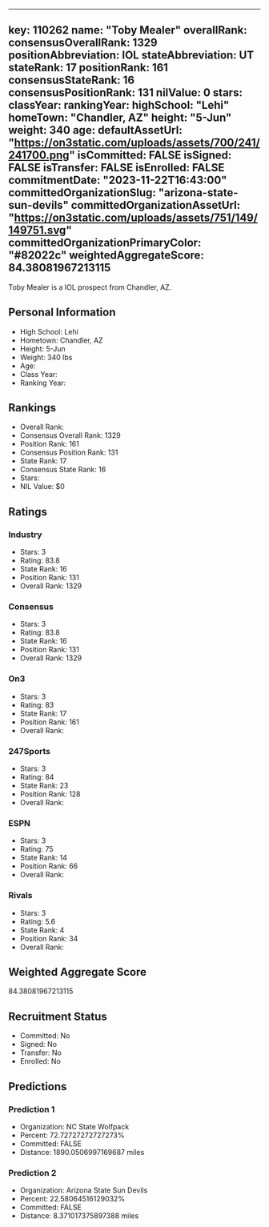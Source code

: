 ---
  key: 110262
  name: "Toby Mealer"
  overallRank: 
  consensusOverallRank: 1329
  positionAbbreviation: IOL
  stateAbbreviation: UT
  stateRank: 17
  positionRank: 161
  consensusStateRank: 16
  consensusPositionRank: 131
  nilValue: 0
  stars: 
  classYear: 
  rankingYear: 
  highSchool: "Lehi"
  homeTown: "Chandler, AZ"
  height: "5-Jun"
  weight: 340
  age: 
  defaultAssetUrl: "https://on3static.com/uploads/assets/700/241/241700.png"
  isCommitted: FALSE
  isSigned: FALSE
  isTransfer: FALSE
  isEnrolled: FALSE
  commitmentDate: "2023-11-22T16:43:00"
  committedOrganizationSlug: "arizona-state-sun-devils"
  committedOrganizationAssetUrl: "https://on3static.com/uploads/assets/751/149/149751.svg"
  committedOrganizationPrimaryColor: "#82022c"
  weightedAggregateScore: 84.38081967213115
  ---
  
  Toby Mealer is a IOL prospect from Chandler, AZ.
  
  ## Personal Information
  - High School: Lehi
  - Hometown: Chandler, AZ
  - Height: 5-Jun
  - Weight: 340 lbs
  - Age: 
  - Class Year: 
  - Ranking Year: 
  
  ## Rankings
  - Overall Rank: 
  - Consensus Overall Rank: 1329
  - Position Rank: 161
  - Consensus Position Rank: 131
  - State Rank: 17
  - Consensus State Rank: 16
  - Stars: 
  - NIL Value: $0
  
  ## Ratings
  
  ### Industry
  - Stars: 3
  - Rating: 83.8
  - State Rank: 16
  - Position Rank: 131
  - Overall Rank: 1329
  
  ### Consensus
  - Stars: 3
  - Rating: 83.8
  - State Rank: 16
  - Position Rank: 131
  - Overall Rank: 1329
  
  ### On3
  - Stars: 3
  - Rating: 83
  - State Rank: 17
  - Position Rank: 161
  - Overall Rank: 
  
  ### 247Sports
  - Stars: 3
  - Rating: 84
  - State Rank: 23
  - Position Rank: 128
  - Overall Rank: 
  
  ### ESPN
  - Stars: 3
  - Rating: 75
  - State Rank: 14
  - Position Rank: 66
  - Overall Rank: 
  
  ### Rivals
  - Stars: 3
  - Rating: 5.6
  - State Rank: 4
  - Position Rank: 34
  - Overall Rank: 
  
  ## Weighted Aggregate Score
  84.38081967213115
  
  ## Recruitment Status
  - Committed: No
  - Signed: No
  - Transfer: No
  - Enrolled: No
  
  
  
  ## Predictions
  
  ### Prediction 1
  - Organization: NC State Wolfpack
  - Percent: 72.72727272727273%
  - Committed: FALSE
  - Distance: 1890.0506997169687 miles
  
  ### Prediction 2
  - Organization: Arizona State Sun Devils
  - Percent: 22.58064516129032%
  - Committed: FALSE
  - Distance: 8.371017375897388 miles
  